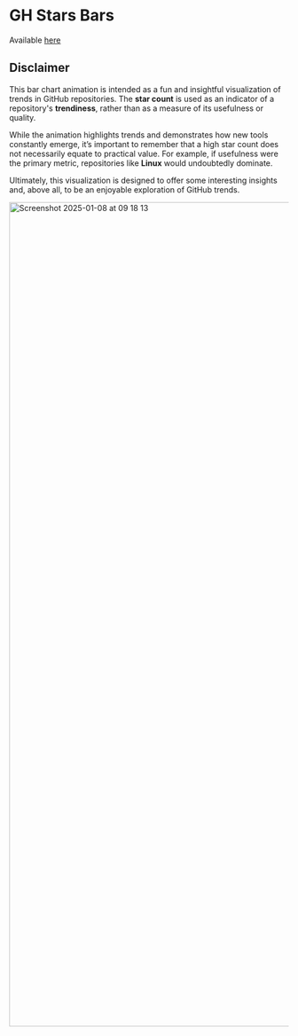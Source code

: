 # GH Stars Bars

Available [here](https://emanuelef.github.io/gh-stars-bars/)


## Disclaimer

This bar chart animation is intended as a fun and insightful visualization of trends in GitHub repositories. The **star count** is used as an indicator of a repository's **trendiness**, rather than as a measure of its usefulness or quality.

While the animation highlights trends and demonstrates how new tools constantly emerge, it’s important to remember that a high star count does not necessarily equate to practical value. For example, if usefulness were the primary metric, repositories like **Linux** would undoubtedly dominate.

Ultimately, this visualization is designed to offer some interesting insights and, above all, to be an enjoyable exploration of GitHub trends.

<img width="1487" alt="Screenshot 2025-01-08 at 09 18 13" src="https://github.com/user-attachments/assets/319259b7-dc30-49d8-9f91-1bbc8e433f33" />

